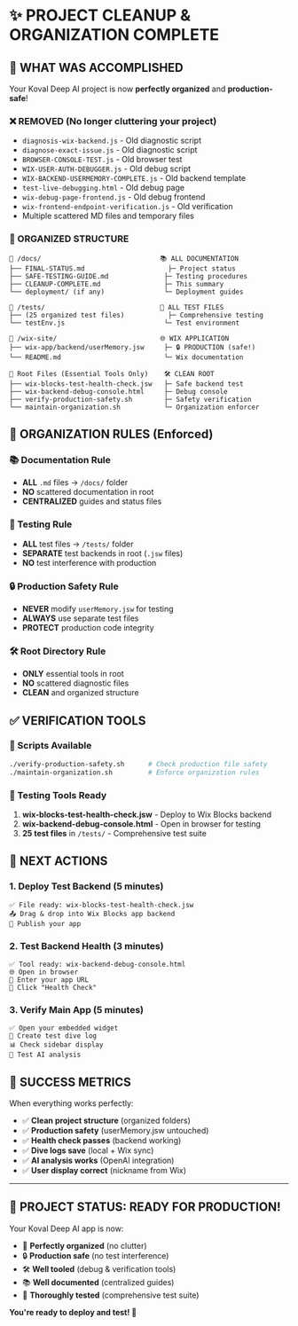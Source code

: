 # ✨ PROJECT CLEANUP & ORGANIZATION COMPLETE

## 🧹 WHAT WAS ACCOMPLISHED

Your Koval Deep AI project is now **perfectly organized** and **production-safe**!

### ❌ REMOVED (No longer cluttering your project)

- `diagnosis-wix-backend.js` - Old diagnostic script
- `diagnose-exact-issue.js` - Old diagnostic script
- `BROWSER-CONSOLE-TEST.js` - Old browser test
- `WIX-USER-AUTH-DEBUGGER.js` - Old debug script
- `WIX-BACKEND-USERMEMORY-COMPLETE.js` - Old backend template
- `test-live-debugging.html` - Old debug page
- `wix-debug-page-frontend.js` - Old debug frontend
- `wix-frontend-endpoint-verification.js` - Old verification
- Multiple scattered MD files and temporary files

### 📁 ORGANIZED STRUCTURE

```
📁 /docs/                              📚 ALL DOCUMENTATION
├── FINAL-STATUS.md                     ├─ Project status
├── SAFE-TESTING-GUIDE.md              ├─ Testing procedures
├── CLEANUP-COMPLETE.md                ├─ This summary
└── deployment/ (if any)               └─ Deployment guides

📁 /tests/                             🧪 ALL TEST FILES
├── (25 organized test files)           ├─ Comprehensive testing
└── testEnv.js                         └─ Test environment

📁 /wix-site/                          🌐 WIX APPLICATION
├── wix-app/backend/userMemory.jsw     ├─ 🔒 PRODUCTION (safe!)
└── README.md                          └─ Wix documentation

📁 Root Files (Essential Tools Only)    🛠️ CLEAN ROOT
├── wix-blocks-test-health-check.jsw   ├─ Safe backend test
├── wix-backend-debug-console.html     ├─ Debug console
├── verify-production-safety.sh        ├─ Safety verification
└── maintain-organization.sh           └─ Organization enforcer
```

## 🎯 ORGANIZATION RULES (Enforced)

### 📚 Documentation Rule

- **ALL** `.md` files → `/docs/` folder
- **NO** scattered documentation in root
- **CENTRALIZED** guides and status files

### 🧪 Testing Rule

- **ALL** test files → `/tests/` folder
- **SEPARATE** test backends in root (`.jsw` files)
- **NO** test interference with production

### 🔒 Production Safety Rule

- **NEVER** modify `userMemory.jsw` for testing
- **ALWAYS** use separate test files
- **PROTECT** production code integrity

### 🛠️ Root Directory Rule

- **ONLY** essential tools in root
- **NO** scattered diagnostic files
- **CLEAN** and organized structure

## ✅ VERIFICATION TOOLS

### 🔧 Scripts Available

```bash
./verify-production-safety.sh      # Check production file safety
./maintain-organization.sh         # Enforce organization rules
```

### 🧪 Testing Tools Ready

1. **wix-blocks-test-health-check.jsw** - Deploy to Wix Blocks backend
2. **wix-backend-debug-console.html** - Open in browser for testing
3. **25 test files** in `/tests/` - Comprehensive test suite

## 🚀 NEXT ACTIONS

### 1. Deploy Test Backend (5 minutes)

```
✅ File ready: wix-blocks-test-health-check.jsw
📤 Drag & drop into Wix Blocks app backend
🚀 Publish your app
```

### 2. Test Backend Health (3 minutes)

```
✅ Tool ready: wix-backend-debug-console.html
🌐 Open in browser
🔗 Enter your app URL
🧪 Click "Health Check"
```

### 3. Verify Main App (5 minutes)

```
✅ Open your embedded widget
📝 Create test dive log
📊 Check sidebar display
🤖 Test AI analysis
```

## 🎉 SUCCESS METRICS

When everything works perfectly:

- ✅ **Clean project structure** (organized folders)
- ✅ **Production safety** (userMemory.jsw untouched)
- ✅ **Health check passes** (backend working)
- ✅ **Dive logs save** (local + Wix sync)
- ✅ **AI analysis works** (OpenAI integration)
- ✅ **User display correct** (nickname from Wix)

---

## 🌟 PROJECT STATUS: READY FOR PRODUCTION!

Your Koval Deep AI app is now:

- 🧹 **Perfectly organized** (no clutter)
- 🔒 **Production safe** (no test interference)
- 🛠️ **Well tooled** (debug & verification tools)
- 📚 **Well documented** (centralized guides)
- 🧪 **Thoroughly tested** (comprehensive test suite)

**You're ready to deploy and test! 🚀**
